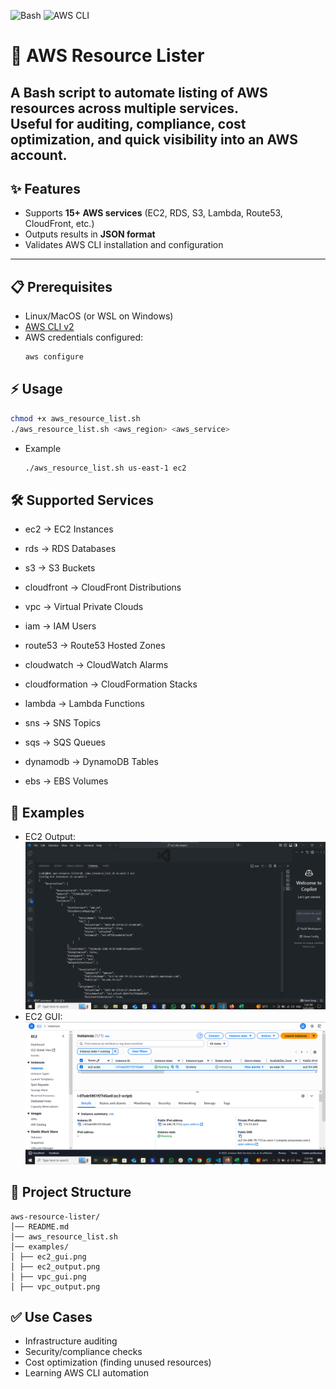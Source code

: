 ![Bash](https://img.shields.io/badge/shell-bash-green)
![AWS CLI](https://img.shields.io/badge/AWS-CLI-orange)

# 🚀 AWS Resource Lister 
A **Bash script** to automate listing of AWS resources across multiple services.  
Useful for auditing, compliance, cost optimization, and quick visibility into an AWS account.
---
## ✨ Features
- Supports **15+ AWS services** (EC2, RDS, S3, Lambda, Route53, CloudFront, etc.)
- Outputs results in **JSON format**
- Validates AWS CLI installation and configuration
---
## 📋 Prerequisites
- Linux/MacOS (or WSL on Windows)
- [AWS CLI v2](https://docs.aws.amazon.com/cli/latest/userguide/install-cliv2.html)
- AWS credentials configured:
  ```bash
  aws configure
  ```
## ⚡ Usage
   ```bash
   chmod +x aws_resource_list.sh
   ./aws_resource_list.sh <aws_region> <aws_service>
   ```
- Example
   ```bash
   ./aws_resource_list.sh us-east-1 ec2
   ```
## 🛠 Supported Services
- ec2 → EC2 Instances

- rds → RDS Databases

- s3 → S3 Buckets

- cloudfront → CloudFront Distributions

- vpc → Virtual Private Clouds

- iam → IAM Users

- route53 → Route53 Hosted Zones

- cloudwatch → CloudWatch Alarms

- cloudformation → CloudFormation Stacks

- lambda → Lambda Functions

- sns → SNS Topics

- sqs → SQS Queues

- dynamodb → DynamoDB Tables

- ebs → EBS Volumes

## 📸 Examples
- EC2 Output:
![](examples/ec2_output.png)
- EC2 GUI:
![](examples/ec2_gui.png)

## 📂 Project Structure
```text
aws-resource-lister/
│── README.md
│── aws_resource_list.sh 
│── examples/
│ ├── ec2_gui.png
│ ├── ec2_output.png
│ ├── vpc_gui.png
│ ├── vpc_output.png
```
## ✅ Use Cases
- Infrastructure auditing
- Security/compliance checks
- Cost optimization (finding unused resources)
- Learning AWS CLI automation











   

